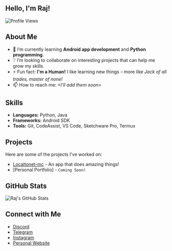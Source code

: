 ## Hello, I'm Raj!

![Profile Views](https://komarev.com/ghpvc/?username=itsMeRaj69)

## About Me

- 🌱 I’m currently learning **Android app development** and **Python programming**.
- ❔ I’m looking to collaborate on interesting projects that can help me grow my skills.
- ⚡ Fun fact: **I'm a Human!** I like learning new things – more like *Jack of all trades, master of none!*
- 📫 How to reach me: *<I'll add them soon>*

## Skills

- **Languages:** Python, Java
- **Frameworks:** Android SDK
- **Tools:** Git, CodeAssist, VS Code, Sketchware Pro, Termux

## Projects

Here are some of the projects I've worked on:

- [Localtonet-mc](https://github.com/itsMeRaj69/localtonet-mc ) - An app that does amazing things!
- [Personal Portfolio] - `Coming Soon!`

## GitHub Stats

![Raj's GitHub Stats](https://github-readme-stats.vercel.app/api?username=itsMeRaj69&show_icons=true&theme=radical)

## Connect with Me

- [Discord](https://discord.com/users/)
- [Telegram](https://iamraj69.t.me)
- [Instagram](https://instagram.com/iam_raj.69)
- [Personal Website](link)
